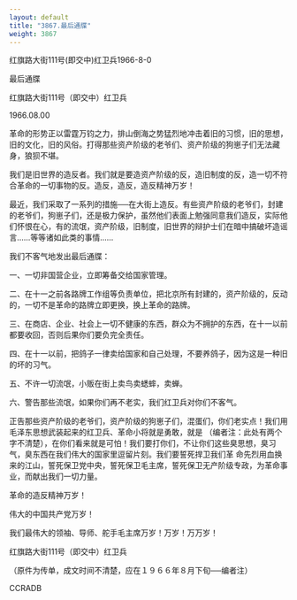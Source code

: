 ```yaml
---
layout: default
title: "3867.最后通牒"
weight: 3867
---
```


红旗路大街111号(即交中)红卫兵1966-8-0

最后通牒

红旗路大街111号（即交中）红卫兵

1966.08.00

革命的形势正以雷霆万钧之力，排山倒海之势猛烈地冲击着旧的习惯，旧的思想，旧的文化，旧的风俗。打得那些资产阶级的老爷们、资产阶级的狗崽子们无法藏身，狼狈不堪。

我们是旧世界的造反者。我们就是要造资产阶级的反，造旧制度的反，造一切不符合革命的一切事物的反。造反，造反，造反精神万岁！

最近，我们采取了一系列的措施──在大街上造反。有些资产阶级的老爷们，封建的老爷们，狗崽子们，还是极力保护，虽然他们表面上勉强同意我们造反，实际他们怀恨在心，有的流氓，资产阶级，旧制度，旧世界的辩护士们在暗中搞破坏造谣言……等等诸如此类的事情……

我们不客气地发出最后通牒：

一、一切非国营企业，立即筹备交给国家管理。

二、在十一之前各路牌工作组等负责单位，把北京所有封建的，资产阶级的，反动的，一切不是革命的路牌立即更换，换上革命的路牌。

三、在商店、企业、社会上一切不健康的东西，群众为不拥护的东西，在十一以前都要收回，否则后果你们要负完全责任。

四、在十一以前，把鸽子一律卖给国家和自己处理，不要养鸽子，因为这是一种旧的坏的习气。

五、不许一切流氓，小贩在街上卖鸟卖蟋蟀，卖蝉。

六、警告那些流氓，如果你们再不老实，我们红卫兵对你们不客气。

正告那些资产阶级的老爷们，资产阶级的狗崽子们，混蛋们，你们老实点！我们用毛泽东思想武装起来的红卫兵、革命小将就是勇敢，就是    （编者注：此处有两个字不清楚），在你们看来就是可怕！我们要打你们，不让你们这些臭思想，臭习气，臭东西在我们伟大的国家里逗留片刻。我们要誓死捍卫我们革 命先烈用血换来的江山，誓死保卫党中央，誓死保卫毛主席，誓死保卫无产阶级专政，为革命事业，而献出我们一切力量。

革命的造反精神万岁！

伟大的中国共产党万岁！

我们最伟大的领袖、导师、舵手毛主席万岁！万岁！万万岁！

红旗路大街111号（即交中）红卫兵

（原件为传单，成文时间不清楚，应在１９６６年８月下旬──编者注）

CCRADB

